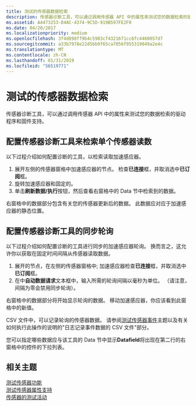 ```yaml
---
title: 测试的传感器数据检索
description: 传感器诊断工具，可以通过调用传感器 API 中的属性来测试您的数据检索的驱动程序和固件支持。
ms.assetid: A4473253-D4AC-4374-9C5D-919B597FE2F0
ms.date: 04/20/2017
ms.localizationpriority: medium
ms.openlocfilehash: 3f4d898ff9b4c5983cf4321671cc6fc4460057d7
ms.sourcegitcommit: a33b7978e22d5bb9f65ca7056f955319049a2e4c
ms.translationtype: MT
ms.contentlocale: zh-CN
ms.lasthandoff: 01/31/2019
ms.locfileid: "56519771"
---
```

# <a name="testing-sensor-data-retrieval"></a>测试的传感器数据检索


传感器诊断工具，可以通过调用传感器 API 中的属性来测试您的数据检索的驱动程序和固件支持。
 

## <a name="configuring-the-sensor-diagnostic-tool-to-retrieve-a-single-sensor-reading"></a>配置传感器诊断工具来检索单个传感器读数


以下过程介绍如何配置诊断的工具，以检索读取加速感应器。

1.  展开左侧的传感器窗格中加速感应器的节点。 检查**已连接**框，并取消选中**已订阅**框。
2.  旋转加速感应器和固定的。
3.  单击**刷新数据/执行**按钮，然后查看右窗格中的 Data 节中检索到的数据。

右窗格中的数据部分包含有关您的传感器更新后的数据。 此数据应对应于加速感应器的静态位置。

## <a name="configuring-the-sensor-diagnostic-tool-for-synchronous-polling"></a>配置传感器诊断工具的同步轮询


以下过程介绍如何配置诊断的工具进行同步的加速感应器轮询。 换而言之，这允许你以获取在固定时间间隔从传感器读取数据。

1.  展开的节点，在左侧的传感器窗格中; 加速感应器检查**已连接**框，并取消选中**已订阅**框。
2.  在中**自动数据请求**文本框中，输入所需的轮询间隔以毫秒为单位。 （请注意，间隔为零会禁用同步轮询）。

右窗格中的数据部分将开始显示轮询的数据。 移动加速感应器，你应该看到此窗格中的新值。

CSV 文件中，可以记录轮询的传感器数据。 请参阅[测试传感器事件](testing-sensor-events.md)主题以及有关如何执行此操作的说明的"日志记录事件数据的 CSV 文件"部分。

您可以指定哪些数据应与该工具的 Data 节中显示**Datafield**将出现在第二行的右窗格中的控件的下拉列表。

## <a name="related-topics"></a>相关主题
[测试传感器功能](testing-sensor-functionality.md)  
[测试传感器属性支持](testing-and-logging-sensor-data.md)  
[传感器的测试活动](testing-sensor-events.md)  



